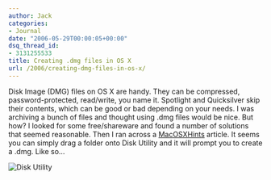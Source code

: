 ```yaml
---
author: Jack
categories:
- Journal
date: "2006-05-29T00:00:05+00:00"
dsq_thread_id:
- 3131255533
title: Creating .dmg files in OS X
url: /2006/creating-dmg-files-in-os-x/
---
```


Disk Image (DMG) files on OS X are handy. They can be compressed, password-protected, read/write, you name it. Spotlight and Quicksilver skip their contents, which can be good or bad depending on your needs. I was archiving a bunch of files and thought using .dmg files would be nice. But how? I looked for some free/shareware and found a number of solutions that seemed reasonable. Then I ran across a [MacOSXHints](<http://www.macosxhints.com/article.php?story=20060406095348874>) article. It seems you can simply drag a folder onto Disk Utility and it will prompt you to create a .dmg. Like so&#8230; 

<img id="image1258" src="/files/disk-utility-dmg.jpg" alt="Disk Utility" />